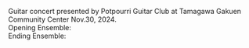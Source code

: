 Guitar concert presented by Potpourri Guitar Club at Tamagawa Gakuen Community Center Nov.30, 2024.  
Opening Ensemble:  
Ending Ensemble:  
